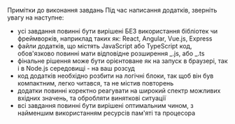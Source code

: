 Примітки до виконання завдань
Під час написання додатків, зверніть увагу на наступне:
- усі завдання повинні бути вирішені БЕЗ використання бібліотек чи фреймворків,
наприклад таких як: React, Angular, Vue.js, Express
- файли додатків, що містять JavaScript або TypeScript код, обов'язково повинні мати
відповідне розширення _.js, або _.ts
- фінальне рішення може бути орієнтоване як на запуск в браузері, так і в Node.js
середовищі - на ваш розсуд
- код додатків необхідно розбити на логічні блоки, так щоб він був компактним, легко
читався, та не містив повторень
- додатки повинні коректно реагувати на широкий спектр можливих вхідних значень,
та обробляти виняткові ситуації
- всі завдання повинні бути вирішені оптимальним чином, з найменшим
використанням ресурсів пам'яті та процесора
